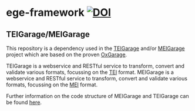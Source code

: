 # ege-framework [![DOI](https://zenodo.org/badge/372424108.svg)](https://zenodo.org/doi/10.5281/zenodo.10419401)

## TEIGarage/MEIGarage

This repository is a dependency used in the [TEIGarage](https://github.com/TEIC/TEIGarage) and/or [MEIGarage](https://github.com/Edirom/MEIGarage) project which are based on the proven [OxGarage](https://github.com/TEIC/oxgarage). 

TEIGarage is a webservice and RESTful service to transform, convert and validate various formats, focussing on the [TEI](https://tei-c.org/) format.
MEIGarage is a webservice and RESTful service to transform, convert and validate various formats, focussing on the [MEI](https://music-encoding.org/) format.

Further information on the code structure of MEIGarage and TEIGarage can be found [here](https://github.com/Edirom/MEIGarage/blob/main/doc/code-structure.md).


